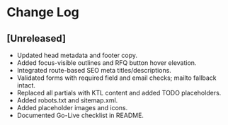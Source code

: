# Change Log

## [Unreleased]
- Updated head metadata and footer copy.
- Added focus-visible outlines and RFQ button hover elevation.
- Integrated route-based SEO meta titles/descriptions.
- Validated forms with required field and email checks; mailto fallback intact.
- Replaced all partials with KTL content and added TODO placeholders.
- Added robots.txt and sitemap.xml.
- Added placeholder images and icons.
- Documented Go-Live checklist in README.
